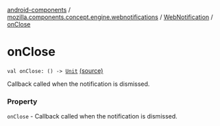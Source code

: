 [android-components](../../index.md) / [mozilla.components.concept.engine.webnotifications](../index.md) / [WebNotification](index.md) / [onClose](./on-close.md)

# onClose

`val onClose: () -> `[`Unit`](https://kotlinlang.org/api/latest/jvm/stdlib/kotlin/-unit/index.html) [(source)](https://github.com/mozilla-mobile/android-components/blob/master/components/concept/engine/src/main/java/mozilla/components/concept/engine/webnotifications/WebNotification.kt#L36)

Callback called when the notification is dismissed.

### Property

`onClose` - Callback called when the notification is dismissed.